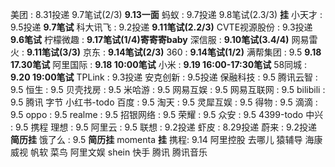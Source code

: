 美团 : 8.31投递 9.7笔试(2/3) **9.13一面**
蚂蚁 : 9.7投递 9.8笔试(2.3/3) **挂**
小天才 : 9.5投递 **9.7笔试**
科大讯飞 : 9.2投递 **9.11笔试(2.2/3)**
CVTE视源股份 : 9.3投递 **9.6笔试**
柠檬微趣 : **9.17笔试(1/4)寄寄寄baby**
深信服 : **9.10笔试(3.4/4)**
网易雷火 : **9.11笔试(3/3)**
京东 : **9.14笔试(2/3)**
360 : **9.14笔试(1/2)**
满帮集团 : 9.5 **9.18 17.30笔试**
阿里国际 : **9.18 10:00笔试**
小米 : **9.19 16:00-17:30笔试**
58同城 : **9.20 19:00笔试**
TPLink : 9.3投递
安克创新 : 9.5投递
保融科技 : 9.5
腾讯云智 : 9.5
恒生 : 9.5
贝壳找房 : 9.5
米哈游 : 9.5
网易互娱 : 9.5
网易互联网 : 9.5
bilibili : 9.5
腾讯
字节
小红书-todo
百度 : 9.5
淘天 : 9.5
灵犀互娱 : 9.5
得物 : 9.5
滴滴 : 9.5
oppo : 9.5
realme : 9.5
招银网络 : 9.5
荣耀 : 9.5
众安 : 9.5
4399-todo
中兴 : 9.5
携程
理想 : 9.5
阿里云 : 9.5
联想 : 9.2投递
虾皮 : 8.29投递
蔚来 : 9.2投递 **简历挂**
饿了么 : 9.5 **简历挂**
momenta **挂**
携程: 9.14
阿里控股
去哪儿
猿辅导
海康威视
帆软
菜鸟
阿里文娱
shein
快手
腾讯
腾讯音乐









